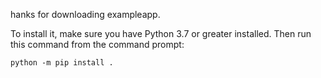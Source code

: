 hanks for downloading exampleapp.

To install it, make sure you have Python 3.7 or greater installed. Then run
this command from the command prompt:

    python -m pip install .